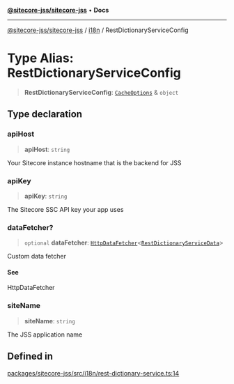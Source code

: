 [**@sitecore-jss/sitecore-jss**](../../README.md) • **Docs**

***

[@sitecore-jss/sitecore-jss](../../README.md) / [i18n](../README.md) / RestDictionaryServiceConfig

# Type Alias: RestDictionaryServiceConfig

> **RestDictionaryServiceConfig**: [`CacheOptions`](../../index/interfaces/CacheOptions.md) & `object`

## Type declaration

### apiHost

> **apiHost**: `string`

Your Sitecore instance hostname that is the backend for JSS

### apiKey

> **apiKey**: `string`

The Sitecore SSC API key your app uses

### dataFetcher?

> `optional` **dataFetcher**: [`HttpDataFetcher`](../../index/type-aliases/HttpDataFetcher.md)\<[`RestDictionaryServiceData`](RestDictionaryServiceData.md)\>

Custom data fetcher

#### See

HttpDataFetcher<T>

### siteName

> **siteName**: `string`

The JSS application name

## Defined in

[packages/sitecore-jss/src/i18n/rest-dictionary-service.ts:14](https://github.com/Sitecore/jss/blob/5b4314b712f0ff68b2830199db3aeba34caef55e/packages/sitecore-jss/src/i18n/rest-dictionary-service.ts#L14)
